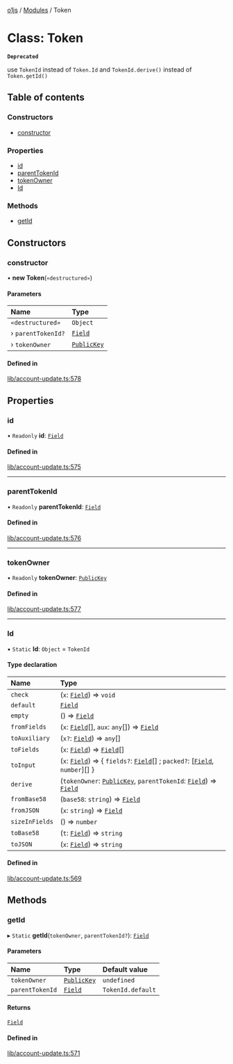 [o1js](../README.md) / [Modules](../modules.md) / Token

# Class: Token

**`Deprecated`**

use `TokenId` instead of `Token.Id` and `TokenId.derive()` instead of `Token.getId()`

## Table of contents

### Constructors

- [constructor](Token.md#constructor)

### Properties

- [id](Token.md#id)
- [parentTokenId](Token.md#parenttokenid)
- [tokenOwner](Token.md#tokenowner)
- [Id](Token.md#id-1)

### Methods

- [getId](Token.md#getid)

## Constructors

### constructor

• **new Token**(`«destructured»`)

#### Parameters

| Name | Type |
| :------ | :------ |
| `«destructured»` | `Object` |
| › `parentTokenId?` | [`Field`](Field.md) |
| › `tokenOwner` | [`PublicKey`](Types.PublicKey.md) |

#### Defined in

[lib/account-update.ts:578](https://github.com/o1-labs/o1js/blob/659a59e/src/lib/account-update.ts#L578)

## Properties

### id

• `Readonly` **id**: [`Field`](Field.md)

#### Defined in

[lib/account-update.ts:575](https://github.com/o1-labs/o1js/blob/659a59e/src/lib/account-update.ts#L575)

___

### parentTokenId

• `Readonly` **parentTokenId**: [`Field`](Field.md)

#### Defined in

[lib/account-update.ts:576](https://github.com/o1-labs/o1js/blob/659a59e/src/lib/account-update.ts#L576)

___

### tokenOwner

• `Readonly` **tokenOwner**: [`PublicKey`](Types.PublicKey.md)

#### Defined in

[lib/account-update.ts:577](https://github.com/o1-labs/o1js/blob/659a59e/src/lib/account-update.ts#L577)

___

### Id

▪ `Static` **Id**: `Object` = `TokenId`

#### Type declaration

| Name | Type |
| :------ | :------ |
| `check` | (`x`: [`Field`](Field.md)) => `void` |
| `default` | [`Field`](Field.md) |
| `empty` | () => [`Field`](Field.md) |
| `fromFields` | (`x`: [`Field`](Field.md)[], `aux`: `any`[]) => [`Field`](Field.md) |
| `toAuxiliary` | (`x?`: [`Field`](Field.md)) => `any`[] |
| `toFields` | (`x`: [`Field`](Field.md)) => [`Field`](Field.md)[] |
| `toInput` | (`x`: [`Field`](Field.md)) => \{ `fields?`: [`Field`](Field.md)[] ; `packed?`: [[`Field`](Field.md), `number`][]  } |
| `derive` | (`tokenOwner`: [`PublicKey`](Types.PublicKey.md), `parentTokenId`: [`Field`](Field.md)) => [`Field`](Field.md) |
| `fromBase58` | (`base58`: `string`) => [`Field`](Field.md) |
| `fromJSON` | (`x`: `string`) => [`Field`](Field.md) |
| `sizeInFields` | () => `number` |
| `toBase58` | (`t`: [`Field`](Field.md)) => `string` |
| `toJSON` | (`x`: [`Field`](Field.md)) => `string` |

#### Defined in

[lib/account-update.ts:569](https://github.com/o1-labs/o1js/blob/659a59e/src/lib/account-update.ts#L569)

## Methods

### getId

▸ `Static` **getId**(`tokenOwner`, `parentTokenId?`): [`Field`](Field.md)

#### Parameters

| Name | Type | Default value |
| :------ | :------ | :------ |
| `tokenOwner` | [`PublicKey`](Types.PublicKey.md) | `undefined` |
| `parentTokenId` | [`Field`](Field.md) | `TokenId.default` |

#### Returns

[`Field`](Field.md)

#### Defined in

[lib/account-update.ts:571](https://github.com/o1-labs/o1js/blob/659a59e/src/lib/account-update.ts#L571)
